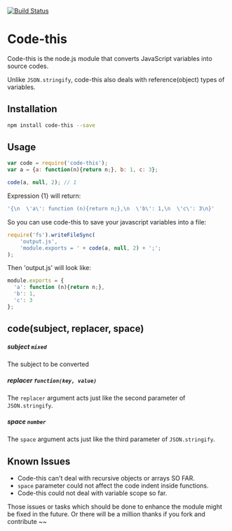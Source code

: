 [![Build Status](https://travis-ci.org/kaelzhang/code-this.png?branch=master)](https://travis-ci.org/kaelzhang/code-this)

# Code-this

Code-this is the node.js module that converts JavaScript variables into source codes. 

Unlike `JSON.stringify`, code-this also deals with reference(object) types of variables.

## Installation

```sh
npm install code-this --save
```

## Usage

```js
var code = require('code-this');
var a = {a: function(n){return n;}, b: 1, c: 3};

code(a, null, 2); // 1
```

Expression {1} will return:

```js
'{\n  \'a\': function (n){return n;},\n  \'b\': 1,\n  \'c\': 3\n}'
```

So you can use code-this to save your javascript variables into a file:

```js
require('fs').writeFileSync(
	'output.js', 
	'module.exports = ' + code(a, null, 2) + ';';
);
```

Then 'output.js' will look like:

```js
module.exports = {
  'a': function (n){return n;},
  'b': 1,
  'c': 3
};
```

## code(subject, replacer, space)

##### subject `mixed`

The subject to be converted

##### replacer `function(key, value)`

The `replacer` argument acts just like the second parameter of `JSON.stringify`.

##### space `number`

The `space` argument acts just like the third parameter of `JSON.stringify`.


## Known Issues

- Code-this can't deal with recursive objects or arrays SO FAR.
- `space` parameter could not affect the code indent inside functions.
- Code-this could not deal with variable scope so far.

Those issues or tasks which should be done to enhance the module might be fixed in the future. Or there will be a million thanks if you fork and contribute ~~